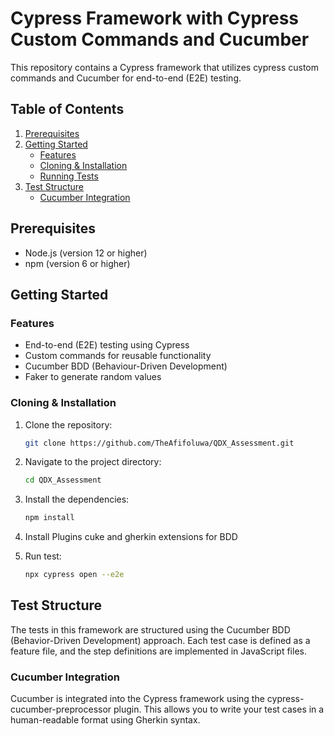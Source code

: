 # Cypress Framework with Cypress Custom Commands and Cucumber

This repository contains a Cypress framework that utilizes cypress custom commands and Cucumber for end-to-end (E2E) testing.

## Table of Contents

1. [Prerequisites](#prerequisites)
2. [Getting Started](#getting-started)
   - [Features](#features)
   - [Cloning & Installation](#cloning-&-installation)
   - [Running Tests](#running-tests)
3. [Test Structure](#test-structure)
   - [Cucumber Integration](#cucumber-integration)



## Prerequisites

- Node.js (version 12 or higher)
- npm (version 6 or higher)

## Getting Started

### Features

- End-to-end (E2E) testing using Cypress
- Custom commands for reusable functionality
- Cucumber BDD (Behaviour-Driven Development)
- Faker to generate random values

### Cloning & Installation

1. Clone the repository:
   ```bash
   git clone https://github.com/TheAfifoluwa/QDX_Assessment.git

2. Navigate to the project directory:
   ```bash
   cd QDX_Assessment

3. Install the dependencies:
   ```bash
   npm install

4. Install Plugins
    cuke and gherkin extensions for BDD

4. Run test:
   ```bash
   npx cypress open --e2e

## Test Structure

The tests in this framework are structured using the Cucumber BDD (Behavior-Driven Development) approach. Each test case is defined as a feature file, and the step definitions are implemented in JavaScript files.

### Cucumber Integration
Cucumber is integrated into the Cypress framework using the cypress-cucumber-preprocessor plugin. This allows you to write your test cases in a human-readable format using Gherkin syntax.







